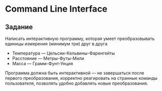 # Command Line Interface

## Задание

Написать интерактивную программу, которая умеет преобразовывать единицы измерения (минимум три) друг в друга

* Температура — Цельсии-Кельвины-Фаренгейты
* Расстояние — Метры-Футы-Мили
* Масса — Грамм-Фунт-Унция

Программа должна быть интерактивной — не завершаться после первого преобразования, корректно реагировать на странные команды пользователя, позволять удобно добавлять новые преобразования.
